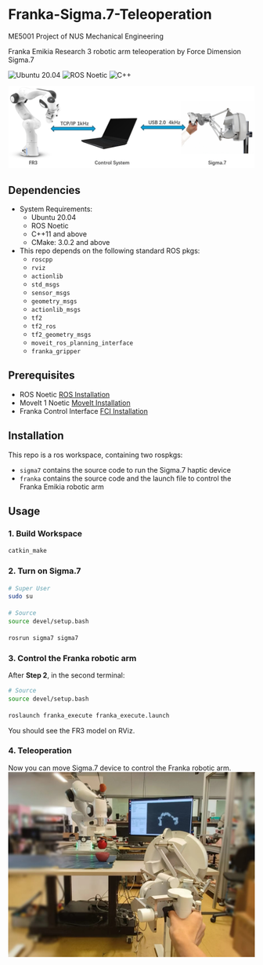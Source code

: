 # Franka-Sigma.7-Teleoperation

ME5001 Project of NUS Mechanical Engineering

Franka Emikia Research 3 robotic arm teleoperation by Force Dimension Sigma.7

![Ubuntu 20.04](https://img.shields.io/badge/OS-Ubuntu_20.04-informational?style=flat&logo=ubuntu&logoColor=white&color=2bbc8a)
![ROS Noetic](https://img.shields.io/badge/Tools-ROS_Noetic-informational?style=flat&logo=ROS&logoColor=white&color=2bbc8a)
![C++](https://img.shields.io/badge/Code-C++-informational?style=flat&logo=c%2B%2B&logoColor=white&color=2bbc8a)

![cover_image](src/media/system.png)

## Dependencies

* System Requirements:
  * Ubuntu 20.04
  * ROS Noetic
  * C++11 and above
  * CMake: 3.0.2 and above
* This repo depends on the following standard ROS pkgs:
  * `roscpp`
  * `rviz`
  * `actionlib`
  * `std_msgs`
  * `sensor_msgs`
  * `geometry_msgs`
  * `actionlib_msgs`
  * `tf2`
  * `tf2_ros`
  * `tf2_geometry_msgs`
  * `moveit_ros_planning_interface`
  * `franka_gripper`

## Prerequisites

  * ROS Noetic [ROS Installation](https://wiki.ros.org/noetic/Installation/Ubuntu)
  * MoveIt 1 Noetic [MoveIt Installation](https://moveit.github.io/moveit_tutorials/doc/getting_started/getting_started.html#install-ros-and-catkin/)
  * Franka Control Interface [FCI Installation](https://frankaemika.github.io/docs/installation_linux.html)

## Installation

This repo is a ros workspace, containing two rospkgs:

* `sigma7` contains the source code to run the Sigma.7 haptic device
* `franka` contains the source code and the launch file to control the Franka Emikia robotic arm

## Usage

### 1. Build Workspace

```bash
catkin_make
```

### 2. Turn on Sigma.7

```bash
# Super User
sudo su

# Source 
source devel/setup.bash

rosrun sigma7 sigma7
```

### 3. Control the Franka robotic arm

After **Step 2**, in the second terminal:

```bash
# Source 
source devel/setup.bash

roslaunch franka_execute franka_execute.launch
```

You should see the FR3 model on RViz.

### 4. Teleoperation

Now you can move Sigma.7 device to control the Franka robotic arm.
![experiment_image](src/media/experiment.jpg)
